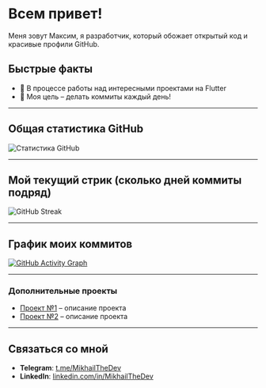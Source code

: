 # Всем привет!

Меня зовут Максим, я разработчик, который обожает открытый код и красивые профили GitHub.

## Быстрые факты
- 🔭 В процессе работы над интересными проектами на Flutter
- 🎯 Моя цель – делать коммиты каждый день!

---

## Общая статистика GitHub
![Статистика GitHub](https://github-readme-stats.vercel.app/api?username=MipzZz&show_icons=true&theme=radical)

---

## Мой текущий стрик (сколько дней коммиты подряд)
![GitHub Streak](https://streak-stats.demolab.com?user=MipzZz&theme=radical&hide_border=true)

---

## График моих коммитов
[![GitHub Activity Graph](https://github-readme-activity-graph.cyclic.app/graph?username=MipzZz&bg_color=fcfcfc&color=333333&line=aa271c&point=444444&area=true&hide_border=true)](https://github.com/Ashutosh00710/github-readme-activity-graph)

---

### Дополнительные проекты

- [Проект №1](https://github.com/MipzZz/Project1) – описание проекта
- [Проект №2](https://github.com/MipzZz/Project2) – описание проекта

---

## Связаться со мной
- **Telegram**: [t.me/MikhailTheDev](https://t.me/MipzZz)
- **LinkedIn**: [linkedin.com/in/MikhailTheDev](https://www.linkedin.com/in/MipzZz)

